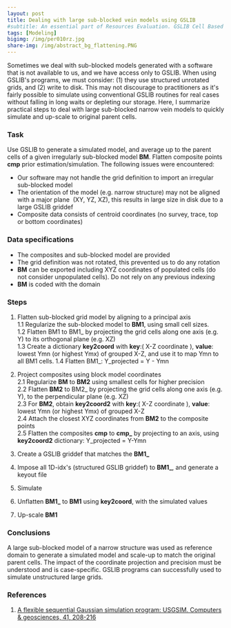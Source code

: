 ```yaml
---
layout: post
title: Dealing with large sub-blocked vein models using GSLIB
#subtitle: An essential part of Resources Evaluation. GSLIB Cell Based Method.
tags: [Modeling]
bigimg: /img/per010rz.jpg
share-img: /img/abstract_bg_flattening.PNG
---
```


Sometimes we deal with sub-blocked models generated with a software that is not available to us, and we have access only to GSLIB. When using GSLIB's programs, we must consider: (1) they use structured unrotated grids, and (2) write to disk. This may not discourage to practitioners as it's fairly possible to simulate using conventional GSLIB routines for real cases without falling in long waits or depleting our storage. Here, I summarize practical steps to deal with large sub-blocked narrow vein models to quickly simulate and up-scale to original parent cells. 

### **Task**
Use GSLIB to generate a simulated model, and average up to the parent cells of a given irregularly sub-blocked model **BM**. Flatten composite points **cmp** prior estimation/simulation. The following issues were encountered:
- Our software may not handle the grid definition to import an irregular sub-blocked model
- The orientation of the model (e.g. narrow structure) may not be aligned with a major plane  (XY, YZ, XZ), this results in large size in disk due to a large GSLIB griddef
- Composite data consists of centroid coordinates (no survey, trace, top or bottom coordinates)

### **Data specifications**
- The composites and sub-blocked model are provided
- The grid definition was not rotated, this prevented us to do any rotation
- **BM** can be exported including XYZ coordinates of populated cells (do not consider unpopulated cells). Do not rely on any previous indexing
- **BM** is coded with the domain

### **Steps**
1. Flatten sub-blocked grid model by aligning to a principal axis  
	1.1 Regularize the sub-blocked model to **BM1**, using small cell sizes.  
	1.2 Flatten BM1 to BM1_ by projecting the grid cells along one axis (e.g. Y) to its orthogonal plane (e.g. XZ)  
	1.3 Create a dictionary **key2coord**  with **key**:( X-Z coordinate ), **value**: lowest  Ymn (or highest Ymx) of grouped X-Z, and use it to map Ymn to all BM1 cells. 
	1.4 Flatten BM1_:  Y_projected = Y - Ymn

2. Project composites using block model coordinates  
	2.1 Regularize **BM** to **BM2** using smallest cells for higher precision  
	2.2 Flatten **BM2** to BM2_ by projecting the grid cells along one axis (e.g. Y), to the perpendicular plane (e.g. XZ)  
	2.3 For **BM2**, obtain **key2coord2** with **key**:( X-Z coordinate ), **value**: lowest  Ymn (or highest Ymx) of grouped X-Z  
	2.4 Attach the closest XYZ coordinates from **BM2** to the composite points  
	2.5	Flatten the composites **cmp** to **cmp_**  by projecting to an axis, using **key2coord2** dictionary: Y_projected = Y-Ymn  

3. Create a GSLIB griddef that matches the **BM1_**
4. Impose all 1D-idx's (structured GSLIB griddef) to **BM1_**, and generate a keyout file
5. Simulate 
6. Unflatten **BM1_**  to **BM1** using **key2coord**, with the simulated values
7. Up-scale **BM1** 

### **Conclusions**
A large sub-blocked model of a narrow structure was used as reference domain to generate a simulated model and scale-up to match the original parent cells. The impact of the coordinate projection and precision must be understood and is case-specific. GSLIB programs can successfully used to simulate unstructured large grids.

### **References**
1. [A flexible sequential Gaussian simulation program: USGSIM. Computers & geosciences, 41, 208-216](https://www.sciencedirect.com/science/article/abs/pii/S0098300411002755)
